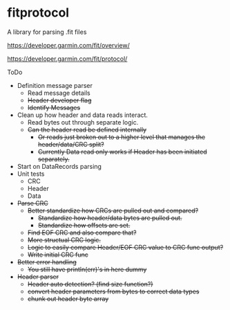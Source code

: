 # fitprotocol
A library for parsing .fit files

https://developer.garmin.com/fit/overview/

https://developer.garmin.com/fit/protocol/

ToDo
- Definition message parser
    - Read message details
    - ~~Header developer flag~~
    - ~~Identify Messages~~
- Clean up how header and data reads interact.
    - Read bytes out through separate logic.
    - ~~Can the header read be defined internally~~
        - ~~Or reads just broken out to a higher level that manages the header/data/CRC split?~~
        - ~~Currently Data read only works if Header has been initiated separately.~~
- Start on DataRecords parsing
- Unit tests
    - CRC
    - Header
    - Data
- ~~Parse CRC~~
    - ~~Better standardize how CRCs are pulled out and compared?~~
        - ~~Standardize how header/data bytes are pulled out.~~
        - ~~Standardize how offsets are set.~~
    - ~~Find EOF CRC and also compare that?~~
    - ~~More structual CRC logic.~~
    - ~~Logic to easily compare Header/EOF CRC value to CRC func output?~~
    - ~~Write initial CRC func~~
- ~~Better error handling~~
    - ~~You still have println(err)'s in here dummy~~
- ~~Header parser~~
    - ~~Header auto detection? (find size function?)~~
    - ~~convert header parameters from bytes to correct data types~~
    - ~~chunk out header byte array~~
